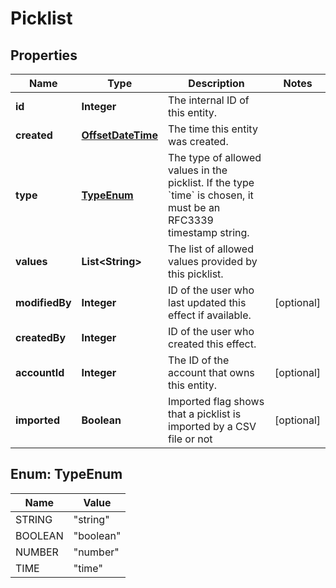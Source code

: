 

# Picklist

## Properties

Name | Type | Description | Notes
------------ | ------------- | ------------- | -------------
**id** | **Integer** | The internal ID of this entity. | 
**created** | [**OffsetDateTime**](OffsetDateTime.md) | The time this entity was created. | 
**type** | [**TypeEnum**](#TypeEnum) | The type of allowed values in the picklist. If the type &#x60;time&#x60; is chosen, it must be an RFC3339 timestamp string. | 
**values** | **List&lt;String&gt;** | The list of allowed values provided by this picklist. | 
**modifiedBy** | **Integer** | ID of the user who last updated this effect if available. |  [optional]
**createdBy** | **Integer** | ID of the user who created this effect. | 
**accountId** | **Integer** | The ID of the account that owns this entity. |  [optional]
**imported** | **Boolean** | Imported flag shows that a picklist is imported by a CSV file or not |  [optional]



## Enum: TypeEnum

Name | Value
---- | -----
STRING | &quot;string&quot;
BOOLEAN | &quot;boolean&quot;
NUMBER | &quot;number&quot;
TIME | &quot;time&quot;



